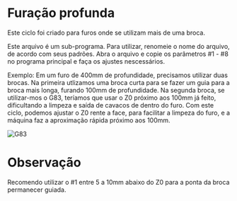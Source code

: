# Furação profunda 

Este ciclo foi criado para furos onde se utilizam mais de uma broca.

Este arquivo é um sub-programa. Para utilizar, renomeie o nome do arquivo, de acordo com seus padrões. Abra o arquivo e copie os parâmetros #1 - #8 no programa principal e faça os ajustes nescessários.

Exemplo: Em um furo de 400mm de profundidade, precisamos utilizar duas brocas. Na primeira utlizamos uma broca curta para se fazer um guia para a broca mais longa, furando 100mm de profundidade. Na segunda broca, se utilizar-mos o G83, teríamos que usar o Z0 próximo aos 100mm já feito, dificultando a limpeza e saída de cavacos de dentro do furo. Com este ciclo, podemos ajustar o Z0 rente a face, para facilitar a limpeza do furo, e a máquina faz a aproximação rápida próximo aos 100mm.

![G83](../JR/G83.PNG)


# Observação
Recomendo utilizar o #1 entre 5 a 10mm abaixo do Z0 para a ponta da broca permanecer guiada.